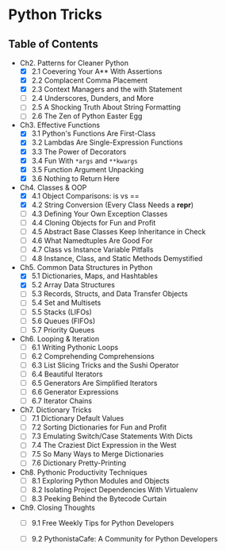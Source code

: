 # Python Tricks

## Table of Contents

- Ch2. Patterns for Cleaner Python
    - [x] 2.1 Coevering Your A** With Assertions
    - [x] 2.2 Complacent Comma Placement
    - [x] 2.3 Context Managers and the with Statement
    - [ ] 2.4 Underscores, Dunders, and More
    - [ ] 2.5 A Shocking Truth About String Formatting
    - [ ] 2.6 The Zen of Python Easter Egg
- Ch3. Effective Functions
    - [x] 3.1 Python's Functions Are First-Class
    - [x] 3.2 Lambdas Are Single-Expression Functions
    - [x] 3.3 The Power of Decorators
    - [x] 3.4 Fun With `*args` and `**kwargs`
    - [x] 3.5 Function Argument Unpacking
    - [x] 3.6 Nothing to Return Here
- Ch4. Classes & OOP
    - [x] 4.1 Object Comparisons: is vs ==
    - [x] 4.2 String Conversion (Every Class Needs a __repr__)
    - [ ] 4.3 Defining Your Own Exception Classes
    - [ ] 4.4 Cloning Objects for Fun and Profit
    - [ ] 4.5 Abstract Base Classes Keep Inheritance in Check
    - [ ] 4.6 What Namedtuples Are Good For
    - [ ] 4.7 Class vs Instance Variable Pitfalls
    - [ ] 4.8 Instance, Class, and Static Methods Demystified
- Ch5. Common Data Structures in Python
    - [x] 5.1 Dictionaries, Maps, and Hashtables
    - [x] 5.2 Array Data Structures
    - [ ] 5.3 Records, Structs, and Data Transfer Objects
    - [ ] 5.4 Set and Multisets
    - [ ] 5.5 Stacks (LIFOs)
    - [ ] 5.6 Queues (FIFOs)
    - [ ] 5.7 Priority Queues
- Ch6. Looping & Iteration
    - [ ] 6.1 Writing Pythonic Loops
    - [ ] 6.2 Comprehending Comprehensions
    - [ ] 6.3 List Slicing Tricks and the Sushi Operator
    - [ ] 6.4 Beautiful Iterators
    - [ ] 6.5 Generators Are Simplified Iterators
    - [ ] 6.6 Generator Expressions
    - [ ] 6.7 Iterator Chains
- Ch7. Dictionary Tricks
    - [ ] 7.1 Dictionary Default Values
    - [ ] 7.2 Sorting Dictionaries for Fun and Profit
    - [ ] 7.3 Emulating Switch/Case Statements With Dicts
    - [ ] 7.4 The Craziest Dict Expression in the West
    - [ ] 7.5 So Many Ways to Merge Dictionaries
    - [ ] 7.6 Dictionary Pretty-Printing
- Ch8. Pythonic Productivity Techniques
    - [ ] 8.1 Exploring Python Modules and Objects
    - [ ] 8.2 Isolating Project Dependencies With Virtualenv
    - [ ] 8.3 Peeking Behind the Bytecode Curtain
- Ch9. Closing Thoughts
    - [ ] 9.1 Free Weekly Tips for Python Developers
    - [ ] 9.2 PythonistaCafe: A Community for Python Developers

